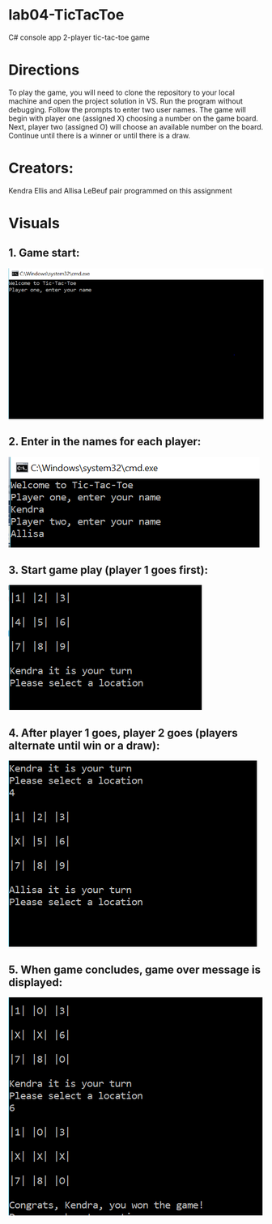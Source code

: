 # lab04-TicTacToe
C# console app 2-player tic-tac-toe game

# Directions
To play the game, you will need to clone the repository to your local machine and open the project solution in VS. Run the program without debugging. Follow the prompts to enter two user names. The game will begin with player one (assigned X) choosing a number on the game board. Next, player two (assigned O) will choose an available number on the board. Continue until there is a winner or until there is a draw.

# Creators:
Kendra Ellis and Allisa LeBeuf pair programmed on this assignment

# Visuals
## 1. Game start:
![Initializing Game](assets/gameStart.PNG)

## 2. Enter in the names for each player:
![Enter Player Name](assets/enterNames.PNG)

## 3. Start game play (player 1 goes first):
![Start Game](assets/startGamePlay.PNG)

## 4. After player 1 goes, player 2 goes (players alternate until win or a draw):
![Player Two Turn](assets/firstTurnDone.PNG)

## 5. When game concludes, game over message is displayed:
![Game Over](assets/gameOver.PNG)
